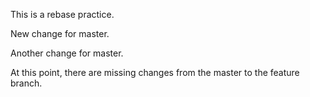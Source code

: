 This is a rebase practice.

New change for master.

Another change for master.

At this point, there are missing changes from the master to the feature branch.
